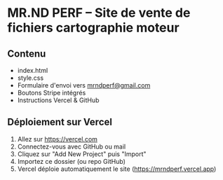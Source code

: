 
# MR.ND PERF – Site de vente de fichiers cartographie moteur

## Contenu
- index.html
- style.css
- Formulaire d'envoi vers mrndperf@gmail.com
- Boutons Stripe intégrés
- Instructions Vercel & GitHub

## Déploiement sur Vercel
1. Allez sur https://vercel.com
2. Connectez-vous avec GitHub ou mail
3. Cliquez sur "Add New Project" puis "Import"
4. Importez ce dossier (ou repo GitHub)
5. Vercel déploie automatiquement le site (https://mrndperf.vercel.app)
